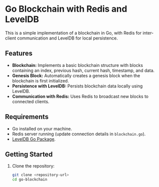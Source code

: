 # Go Blockchain with Redis and LevelDB

This is a simple implementation of a blockchain in Go, with Redis for inter-client communication and LevelDB for local persistence.

## Features

- **Blockchain:** Implements a basic blockchain structure with blocks containing an index, previous hash, current hash, timestamp, and data.
- **Genesis Block:** Automatically creates a genesis block when the blockchain is first initialized.
- **Persistence with LevelDB:** Persists blockchain data locally using LevelDB.
- **Communication with Redis:** Uses Redis to broadcast new blocks to connected clients.

## Requirements

- Go installed on your machine.
- Redis server running (update connection details in `blockchain.go`).
- [LevelDB Go Package](https://pkg.go.dev/github.com/syndtr/goleveldb/leveldb).

## Getting Started

1. Clone the repository:

   ```bash
   git clone <repository-url>
   cd go-blockchain

